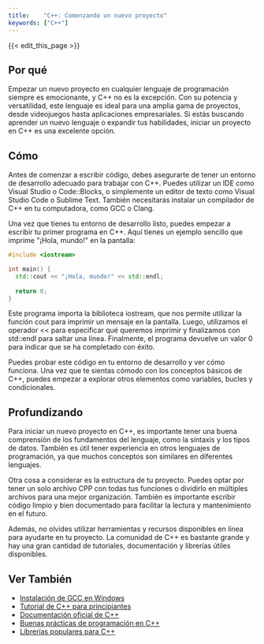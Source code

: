 ```yaml
---
title:    "C++: Comenzando un nuevo proyecto"
keywords: ["C++"]
---
```


{{< edit_this_page >}}

## Por qué
Empezar un nuevo proyecto en cualquier lenguaje de programación siempre es emocionante, y C++ no es la excepción. Con su potencia y versatilidad, este lenguaje es ideal para una amplia gama de proyectos, desde videojuegos hasta aplicaciones empresariales. Si estás buscando aprender un nuevo lenguaje o expandir tus habilidades, iniciar un proyecto en C++ es una excelente opción.

## Cómo
Antes de comenzar a escribir código, debes asegurarte de tener un entorno de desarrollo adecuado para trabajar con C++. Puedes utilizar un IDE como Visual Studio o Code::Blocks, o simplemente un editor de texto como Visual Studio Code o Sublime Text. También necesitarás instalar un compilador de C++ en tu computadora, como GCC o Clang.

Una vez que tienes tu entorno de desarrollo listo, puedes empezar a escribir tu primer programa en C++. Aquí tienes un ejemplo sencillo que imprime "¡Hola, mundo!" en la pantalla:

```C++
#include <iostream>

int main() {
  std::cout << "¡Hola, mundo!" << std::endl;
  
  return 0;
}
```

Este programa importa la biblioteca iostream, que nos permite utilizar la función cout para imprimir un mensaje en la pantalla. Luego, utilizamos el operador << para especificar qué queremos imprimir y finalizamos con std::endl para saltar una línea. Finalmente, el programa devuelve un valor 0 para indicar que se ha completado con éxito.

Puedes probar este código en tu entorno de desarrollo y ver cómo funciona. Una vez que te sientas cómodo con los conceptos básicos de C++, puedes empezar a explorar otros elementos como variables, bucles y condicionales.

## Profundizando
Para iniciar un nuevo proyecto en C++, es importante tener una buena comprensión de los fundamentos del lenguaje, como la sintaxis y los tipos de datos. También es útil tener experiencia en otros lenguajes de programación, ya que muchos conceptos son similares en diferentes lenguajes.

Otra cosa a considerar es la estructura de tu proyecto. Puedes optar por tener un solo archivo CPP con todas tus funciones o dividirlo en múltiples archivos para una mejor organización. También es importante escribir código limpio y bien documentado para facilitar la lectura y mantenimiento en el futuro.

Además, no olvides utilizar herramientas y recursos disponibles en línea para ayudarte en tu proyecto. La comunidad de C++ es bastante grande y hay una gran cantidad de tutoriales, documentación y librerías útiles disponibles.

## Ver También
- [Instalación de GCC en Windows](https://code.visualstudio.com/docs/cpp/config-mingw)
- [Tutorial de C++ para principiantes](https://www.programiz.com/cpp-programming)
- [Documentación oficial de C++](https://devdocs.io/cpp/)
- [Buenas prácticas de programación en C++](https://www.learncpp.com/cpp-tutorial/)
- [Librerías populares para C++](https://www.youtube.com/watch?v=CeQvKleQ1Lk)